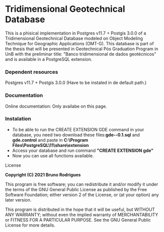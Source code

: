 <h1> Tridimensional Geotechnical Database </h1>

This is a phisical implementation in Postgres v11.7 + Postgis 3.0.0 of a Tridimensional Geotechnical Database modeled on Object Modeling Technique for Geographic Applications (OMT-G). This database is part of the thesis that will be presented in Geotechnical Pós Graduation Program in UnB with the preliminar title: "Banco tridimensional de dados geotécnicos" and is available in a PostgreSQL extension.
<h3> Dependent resources </h3>
<p> Postgres v11.7 + Postgis 3.0.0 (Have to be instaled in de default path.)</p>
<h3> Documentation </h3>
Online documentation: Only availabe on this page.
<h3> Instalation </h3>
<ul>
  <li> To be able to run the CREATE EXTENSION GDE command in your database, you need two download these files:<b>gde--0.1.sql</b> and <b>gde.control</b> and paste in <b> C:\Program Files\PostgreSQL\11\share\extension </b> </li> 
  <li>Access your database and run command <b>"CREATE EXTENSION gde"</b></li> 
  <li>Now you can use all functions available.</li>
</ul>

<p> License</p>
<p><b> Copyright (C) 2021 Bruno Rodrigues</b></p>

<p>This program is free software; you can redistribute it and/or modify it under the terms of the GNU General Public License as published by the Free Software Foundation; either version 2 of the License, or (at your option) any later version.</p>
<p>This program is distributed in the hope that it will be useful, but WITHOUT ANY WARRANTY; without even the implied warranty of MERCHANTABILITY or FITNESS FOR A PARTICULAR PURPOSE. See the GNU General Public License for more details. </p>
